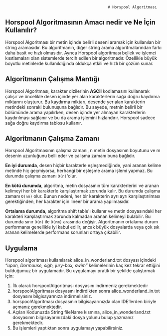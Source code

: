                                                   # Horspool Algoritması

## Horspool Algoritmasının Amacı nedir ve Ne İçin Kullanılır?

Horspool Algoritması bir metin içinde belirli deseni aramak için kullanılan bir string aramasıdır. Bu algoritmanın, diğer string arama algoritmalarından farkı daha basit ve hızlı olmasıdır. Ayrıca Horspool algoritması bellek ve işlemci kısıtlamaları olan sistemlerde tercih edilen bir algoritmadır. Özellikle büyük boyutlu metinlerde kullanıldığında oldukça etkili ve hızlı bir çözüm sunar.

## Algoritmanın Çalışma Mantığı

Horspool Algoritması, karakter dizilerinin **ASCII** kodlamasını kullanarak çalışır ve öncelikle desen içinde yer alan karakterlerin sağa doğru kaydırma miktarını oluşturur. Bu kaydırma miktarı, desende yer alan karakterin metindeki sonraki bulunuşuna bağlıdır. Bu sayede, metnin belirli bir bölümünde arama yapılırken, desen içinde yer almayan karakterlerin kaydırılması sağlanır ve bu da arama işlemini hızlandırır. Horspool sadece sağa doğru kaydırma tablosu kullanır.

## Algoritmanın Çalışma Zamanı

Horspool Algoritmasının çalışma zamanı, n metin dosyasının boyutunu ve m desenin uzunluğunu belli eder ve çalışma zamanı buna bağlıdır.

**En iyi durumda**, desen hiçbir karakterle eşleşmediğinde, yani aranan kelime metinde hiç geçmiyorsa, herhangi bir eşleşme arama işlemi yapmaz. Bu durumda çalışma zamanı `O(n)`'olur.

**En kötü durumda**, algoritma, metin dosyasının tüm karakterlerini ve aranan kelimeyi her bir karakterle karşılaştırmak zorunda kalır. Bu durumda çalışma zamanı `O(nm)` olur. Bunun nedeni, her bir karakterin ayrı ayrı karşılaştırılması gerektiğinden, her karakter için lineer bir arama yapılmasıdır.

**Ortalama durumda**, algoritma shift table'ı kullanır ve metin dosyasındaki her karakteri karşılaştırmak zorunda kalmadan aranan kelimeyi bulabilir. Bu durumda sınır `O(n)` ile `O(nm)` arasında değişir. Algoritmanın ortalama durum performansı genellikle iyi kabul edilir, ancak büyük dosyalarda veya çok sık aranan kelimelerde performans sorunları ortaya çıkabilir.

## Uygulama

Horspool algoritması kullanılarak alice_in_wonderland.txt dosyası içindeki _“upon, Dormouse, sigh, jury-box, swim”_ kelimelerinin kaç kez tekrar ettiğini bulduğumuz bir uygulamadır.
Bu uygulamayı pratik bir şekilde çalıştırmak için:

1. İlk olarak horspoolAlgoritması dosyasını indirmeniz gerekmektedir
2. horspoolAlgoritması dosyasını indirdikten sonra alice_wonderland_in.txt dosyasını bilgisayarınıza indirmelisiniz.
3. horspoolAlgoritması dosyasının bilgisayarınızda olan IDE‘lerden biriyle açmanız gerekmektedir.
4. Açılan Kodunuzda String fileName kısmına, alice_in_wonderland.txt dosyasının bilgisayarınızdaki dosya yolunu bulup yazmanız gerekmektedir.
5. Bu işlemleri yaptıktan sonra uygulamayı yapabilirsiniz.
